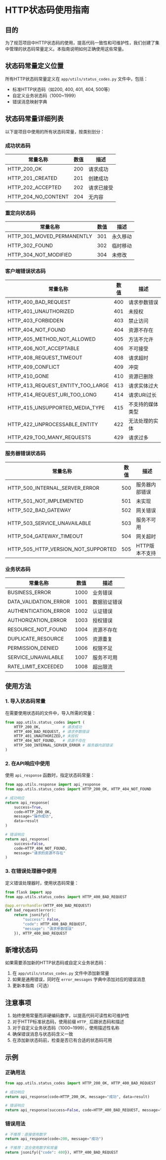 # HTTP状态码使用指南

## 目的
为了规范项目中HTTP状态码的使用，提高代码一致性和可维护性，我们创建了集中管理的状态码常量定义。本指南说明如何正确使用这些常量。

## 状态码常量定义位置
所有HTTP状态码常量定义在 `app/utils/status_codes.py` 文件中，包括：
- 标准HTTP状态码（如200, 400, 401, 404, 500等）
- 自定义业务状态码（1000~1999）
- 错误消息映射字典

## 状态码常量详细列表
以下是项目中使用的所有状态码常量，按类别划分：

### 成功状态码
| 常量名称 | 数值 | 描述 |
|---------|------|------|
| HTTP_200_OK | 200 | 请求成功 |
| HTTP_201_CREATED | 201 | 创建成功 |
| HTTP_202_ACCEPTED | 202 | 请求已接受 |
| HTTP_204_NO_CONTENT | 204 | 无内容 |

### 重定向状态码
| 常量名称 | 数值 | 描述 |
|---------|------|------|
| HTTP_301_MOVED_PERMANENTLY | 301 | 永久移动 |
| HTTP_302_FOUND | 302 | 临时移动 |
| HTTP_304_NOT_MODIFIED | 304 | 未修改 |

### 客户端错误状态码
| 常量名称 | 数值 | 描述 |
|---------|------|------|
| HTTP_400_BAD_REQUEST | 400 | 请求参数错误 |
| HTTP_401_UNAUTHORIZED | 401 | 未授权 |
| HTTP_403_FORBIDDEN | 403 | 禁止访问 |
| HTTP_404_NOT_FOUND | 404 | 资源不存在 |
| HTTP_405_METHOD_NOT_ALLOWED | 405 | 方法不允许 |
| HTTP_406_NOT_ACCEPTABLE | 406 | 不可接受 |
| HTTP_408_REQUEST_TIMEOUT | 408 | 请求超时 |
| HTTP_409_CONFLICT | 409 | 冲突 |
| HTTP_410_GONE | 410 | 资源已删除 |
| HTTP_413_REQUEST_ENTITY_TOO_LARGE | 413 | 请求实体过大 |
| HTTP_414_REQUEST_URI_TOO_LONG | 414 | 请求URI过长 |
| HTTP_415_UNSUPPORTED_MEDIA_TYPE | 415 | 不支持的媒体类型 |
| HTTP_422_UNPROCESSABLE_ENTITY | 422 | 无法处理的实体 |
| HTTP_429_TOO_MANY_REQUESTS | 429 | 请求过多 |

### 服务器错误状态码
| 常量名称 | 数值 | 描述 |
|---------|------|------|
| HTTP_500_INTERNAL_SERVER_ERROR | 500 | 服务器内部错误 |
| HTTP_501_NOT_IMPLEMENTED | 501 | 未实现 |
| HTTP_502_BAD_GATEWAY | 502 | 网关错误 |
| HTTP_503_SERVICE_UNAVAILABLE | 503 | 服务不可用 |
| HTTP_504_GATEWAY_TIMEOUT | 504 | 网关超时 |
| HTTP_505_HTTP_VERSION_NOT_SUPPORTED | 505 | HTTP版本不支持 |

### 业务状态码
| 常量名称 | 数值 | 描述 |
|---------|------|------|
| BUSINESS_ERROR | 1000 | 业务错误 |
| DATA_VALIDATION_ERROR | 1001 | 数据验证错误 |
| AUTHENTICATION_ERROR | 1002 | 认证错误 |
| AUTHORIZATION_ERROR | 1003 | 授权错误 |
| RESOURCE_NOT_FOUND | 1004 | 资源不存在 |
| DUPLICATE_RESOURCE | 1005 | 资源重复 |
| PERMISSION_DENIED | 1006 | 权限不足 |
| SERVICE_UNAVAILABLE | 1007 | 服务不可用 |
| RATE_LIMIT_EXCEEDED | 1008 | 超出限流 |

## 使用方法

### 1. 导入状态码常量
在需要使用状态码的文件中，导入所需的常量：

```python
from app.utils.status_codes import (
    HTTP_200_OK,          # 请求成功
    HTTP_400_BAD_REQUEST, # 请求参数错误
    HTTP_401_UNAUTHORIZED,# 未授权
    HTTP_404_NOT_FOUND,   # 资源不存在
    HTTP_500_INTERNAL_SERVER_ERROR # 服务器内部错误
)
```

### 2. 在API响应中使用
使用 `api_response` 函数时，指定状态码常量：

```python
from app.utils.response import api_response
from app.utils.status_codes import HTTP_200_OK, HTTP_404_NOT_FOUND

# 成功响应
return api_response(
    success=True,
    code=HTTP_200_OK,
    message="操作成功",
    data=result
)

# 错误响应
return api_response(
    success=False,
    code=HTTP_404_NOT_FOUND,
    message="请求的资源不存在"
)
```

### 3. 在错误处理器中使用
定义错误处理器时，使用状态码常量：

```python
from flask import app
from app.utils.status_codes import HTTP_400_BAD_REQUEST

@app.errorhandler(HTTP_400_BAD_REQUEST)
def bad_request(error):
    return jsonify({
        "success": False,
        "code": HTTP_400_BAD_REQUEST,
        "message": "请求参数错误"
    }), HTTP_400_BAD_REQUEST
```

## 新增状态码
如果需要添加新的HTTP状态码或自定义业务状态码：

1. 在 `app/utils/status_codes.py` 文件中添加新常量
2. 如果是通用错误，同时在 `error_messages` 字典中添加对应的错误消息
3. 更新本指南（可选）

## 注意事项
1. 始终使用常量而非硬编码数字，以提高代码可读性和可维护性
2. 对于HTTP标准状态码，使用前缀 `HTTP_` 后跟状态码和描述
3. 对于自定义业务状态码（1000~1999），使用描述性名称
4. 确保错误消息与状态码含义一致
5. 在添加新状态码前，检查是否已有合适的状态码可用

## 示例

### 正确用法
```python
from app.utils.status_codes import HTTP_200_OK, HTTP_400_BAD_REQUEST

# 成功响应
return api_response(code=HTTP_200_OK, message="成功", data=result)

# 错误响应
return api_response(success=False, code=HTTP_400_BAD_REQUEST, message="参数错误")
```

### 错误用法
```python
# 不推荐：直接使用数字
return api_response(code=200, message="成功")

# 不推荐：混合使用数字和常量
return jsonify({"code": 400}), HTTP_400_BAD_REQUEST
```